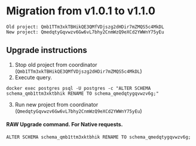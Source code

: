 # Migration from v1.0.1 to v1.1.0
```
Old project: Qmb1TTm3xkTBHikQE3QMfVDjszg2dHDir7mZMQS5c4MkDL
New project: QmedqtyGqvwzv6Gw6vL7bhy2CnmWzQ9eXCd2YWWnY75yEu
```


## Upgrade instructions
 1) Stop old project from coordinator (`Qmb1TTm3xkTBHikQE3QMfVDjszg2dHDir7mZMQS5c4MkDL`)
 2) Execute query.

```
docker exec postgres psql -U postgres -c "ALTER SCHEMA schema_qmb1ttm3xktbhik RENAME TO schema_qmedqtygqvwzv6g;"
```
 3) Run new project from coordinator (`QmedqtyGqvwzv6Gw6vL7bhy2CnmWzQ9eXCd2YWWnY75yEu`)

#### RAW Upgrade command. For Native requests.
`ALTER SCHEMA schema_qmb1ttm3xktbhik RENAME TO schema_qmedqtygqvwzv6g;`
